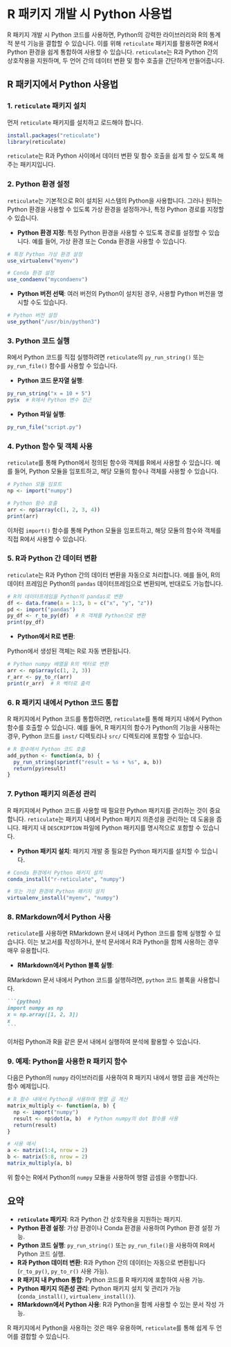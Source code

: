 
# R 패키지 개발 시 Python 사용법

R 패키지 개발 시 Python 코드를 사용하면, Python의 강력한 라이브러리와 R의 통계적 분석 기능을 결합할 수 있습니다. 이를 위해 `reticulate` 패키지를 활용하면 R에서 Python 환경을 쉽게 통합하여 사용할 수 있습니다. `reticulate`는 R과 Python 간의 상호작용을 지원하며, 두 언어 간의 데이터 변환 및 함수 호출을 간단하게 만들어줍니다.

## R 패키지에서 Python 사용법

### 1. `reticulate` 패키지 설치

먼저 `reticulate` 패키지를 설치하고 로드해야 합니다.

```r
install.packages("reticulate")
library(reticulate)
```

`reticulate`는 R과 Python 사이에서 데이터 변환 및 함수 호출을 쉽게 할 수 있도록 해주는 패키지입니다.

### 2. Python 환경 설정

`reticulate`는 기본적으로 R이 설치된 시스템의 Python을 사용합니다. 그러나 원하는 Python 환경을 사용할 수 있도록 가상 환경을 설정하거나, 특정 Python 경로를 지정할 수 있습니다.

- **Python 환경 지정**:
  특정 Python 환경을 사용할 수 있도록 경로를 설정할 수 있습니다. 예를 들어, 가상 환경 또는 Conda 환경을 사용할 수 있습니다.

```r
# 특정 Python 가상 환경 설정
use_virtualenv("myenv")

# Conda 환경 설정
use_condaenv("mycondaenv")
```

- **Python 버전 선택**:
  여러 버전의 Python이 설치된 경우, 사용할 Python 버전을 명시할 수도 있습니다.

```r
# Python 버전 설정
use_python("/usr/bin/python3")
```

### 3. Python 코드 실행

R에서 Python 코드를 직접 실행하려면 `reticulate`의 `py_run_string()` 또는 `py_run_file()` 함수를 사용할 수 있습니다.

- **Python 코드 문자열 실행**:
  
```r
py_run_string("x = 10 + 5")
py$x  # R에서 Python 변수 접근
```

- **Python 파일 실행**:
  
```r
py_run_file("script.py")
```

### 4. Python 함수 및 객체 사용

`reticulate`를 통해 Python에서 정의된 함수와 객체를 R에서 사용할 수 있습니다. 예를 들어, Python 모듈을 임포트하고, 해당 모듈의 함수나 객체를 사용할 수 있습니다.

```r
# Python 모듈 임포트
np <- import("numpy")

# Python 함수 호출
arr <- np$array(c(1, 2, 3, 4))
print(arr)
```

이처럼 `import()` 함수를 통해 Python 모듈을 임포트하고, 해당 모듈의 함수와 객체를 직접 R에서 사용할 수 있습니다.

### 5. R과 Python 간 데이터 변환

`reticulate`는 R과 Python 간의 데이터 변환을 자동으로 처리합니다. 예를 들어, R의 데이터 프레임은 Python의 `pandas` 데이터프레임으로 변환되며, 반대로도 가능합니다.

```r
# R의 데이터프레임을 Python의 pandas로 변환
df <- data.frame(a = 1:3, b = c("x", "y", "z"))
pd <- import("pandas")
py_df <- r_to_py(df)  # R 객체를 Python으로 변환
print(py_df)
```

- **Python에서 R로 변환**:
  
Python에서 생성된 객체는 R로 자동 변환됩니다.

```r
# Python numpy 배열을 R의 벡터로 변환
arr <- np$array(c(1, 2, 3))
r_arr <- py_to_r(arr)
print(r_arr)  # R 벡터로 출력
```

### 6. R 패키지 내에서 Python 코드 통합

R 패키지에서 Python 코드를 통합하려면, `reticulate`를 통해 패키지 내에서 Python 함수를 호출할 수 있습니다. 예를 들어, R 패키지의 함수가 Python의 기능을 사용하는 경우, Python 코드를 `inst/` 디렉토리나 `src/` 디렉토리에 포함할 수 있습니다.

```r
# R 함수에서 Python 코드 호출
add_python <- function(a, b) {
  py_run_string(sprintf("result = %s + %s", a, b))
  return(py$result)
}
```

### 7. Python 패키지 의존성 관리

R 패키지에서 Python 코드를 사용할 때 필요한 Python 패키지를 관리하는 것이 중요합니다. `reticulate`는 패키지 내에서 Python 패키지 의존성을 관리하는 데 도움을 줍니다. 패키지 내 `DESCRIPTION` 파일에 Python 패키지를 명시적으로 포함할 수 있습니다.

- **Python 패키지 설치**:
  패키지 개발 중 필요한 Python 패키지를 설치할 수 있습니다.

```r
# Conda 환경에서 Python 패키지 설치
conda_install("r-reticulate", "numpy")

# 또는 가상 환경에 Python 패키지 설치
virtualenv_install("myenv", "numpy")
```

### 8. RMarkdown에서 Python 사용

`reticulate`를 사용하면 RMarkdown 문서 내에서 Python 코드를 함께 실행할 수 있습니다. 이는 보고서를 작성하거나, 분석 문서에서 R과 Python을 함께 사용하는 경우 매우 유용합니다.

- **RMarkdown에서 Python 블록 실행**:
  
RMarkdown 문서 내에서 Python 코드를 실행하려면, `python` 코드 블록을 사용합니다.

````markdown
```{python}
import numpy as np
x = np.array([1, 2, 3])
x
```
````

이처럼 Python과 R을 같은 문서 내에서 실행하여 분석에 활용할 수 있습니다.

### 9. 예제: Python을 사용한 R 패키지 함수

다음은 Python의 `numpy` 라이브러리를 사용하여 R 패키지 내에서 행렬 곱을 계산하는 함수 예제입니다.

```r
# R 함수 내에서 Python을 사용하여 행렬 곱 계산
matrix_multiply <- function(a, b) {
  np <- import("numpy")
  result <- np$dot(a, b)  # Python numpy의 dot 함수를 사용
  return(result)
}

# 사용 예시
a <- matrix(1:4, nrow = 2)
b <- matrix(5:8, nrow = 2)
matrix_multiply(a, b)
```

위 함수는 R에서 Python의 `numpy` 모듈을 사용하여 행렬 곱셈을 수행합니다.

## 요약

- **`reticulate` 패키지**: R과 Python 간 상호작용을 지원하는 패키지.
- **Python 환경 설정**: 가상 환경이나 Conda 환경을 사용하여 Python 환경 설정 가능.
- **Python 코드 실행**: `py_run_string()` 또는 `py_run_file()`을 사용하여 R에서 Python 코드 실행.
- **R과 Python 데이터 변환**: R과 Python 간의 데이터는 자동으로 변환됩니다 (`r_to_py()`, `py_to_r()` 사용 가능).
- **R 패키지 내 Python 통합**: Python 코드를 R 패키지에 포함하여 사용 가능.
- **Python 패키지 의존성 관리**: Python 패키지 설치 및 관리가 가능 (`conda_install()`, `virtualenv_install()`).
- **RMarkdown에서 Python 사용**: R과 Python을 함께 사용할 수 있는 문서 작성 가능.

R 패키지에서 Python을 사용하는 것은 매우 유용하며, `reticulate`를 통해 쉽게 두 언어를 결합할 수 있습니다.
